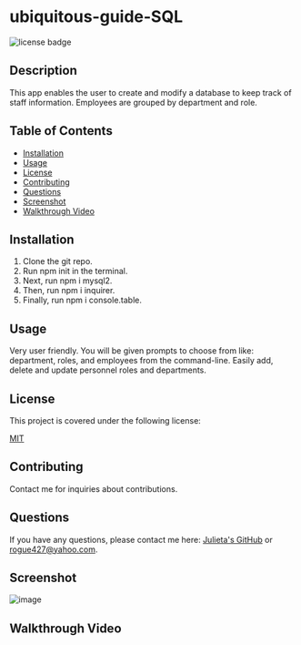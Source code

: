 # ubiquitous-guide-SQL
![license badge](https://img.shields.io/badge/license-MIT-brightgreen)

## Description

This app enables the user to create and modify a database to keep track of staff information. Employees are grouped by department and role.

## Table of Contents

- [Installation](#installation)
- [Usage](#usage)
- [License](#license)
- [Contributing](#contributing)
- [Questions](#questions)
- [Screenshot](#screenshot)
- [Walkthrough Video](#walkthroughvid)

## Installation

1. Clone the git repo.
2. Run npm init in the terminal.
3. Next, run npm i mysql2.
5. Then, run npm i inquirer.
6. Finally, run npm i console.table.

## Usage

Very user friendly. You will be given prompts to choose from like: department, roles, and employees from the command-line. Easily add, delete and update personnel roles and departments.

## License

This project is covered under the following license:

[MIT](https://www.mit.edu/~amini/LICENSE.md)

## Contributing

Contact me for inquiries about contributions.

## Questions

If you have any questions, please contact me here: [Julieta's GitHub](https://github.com/JulesMcP) or <rogue427@yahoo.com>.

## Screenshot
![image](https://user-images.githubusercontent.com/95149604/158256006-af6ddfbc-1cfa-43b1-b249-669ccab745b7.png)
## Walkthrough Video
